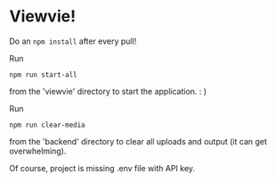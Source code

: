 # Viewvie!


Do an ```npm install``` after every pull!

Run

```npm run start-all``` 

from the 'viewvie' directory to start the application. : )

Run

```npm run clear-media```

from the 'backend' directory to clear all uploads and output (it can get overwhelming).

Of course, project is missing .env file with API key. 
